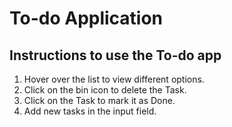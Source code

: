 # To-do Application

## Instructions to use the To-do app

1. Hover over the list to view different options.
2. Click on the bin icon to delete the Task.
3. Click on the Task to mark it as Done.
4. Add new tasks in the input field.